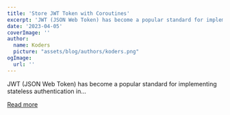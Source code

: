 ```yaml
---
title: 'Store JWT Token with Coroutines'
excerpt: 'JWT (JSON Web Token) has become a popular standard for implementing stateless authentication in...'
date: '2023-04-05'
coverImage: ''
author:
  name: Koders
  picture: "assets/blog/authors/koders.png"
ogImage:
  url: ''
---
```


JWT (JSON Web Token) has become a popular standard for implementing stateless authentication in...

[Read more](https://dev.to/charlesetieve/store-jwt-token-with-coroutines-4bn5)
